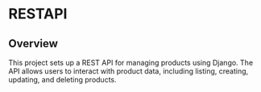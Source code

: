 # RESTAPI 

## Overview
This project sets up a REST API for managing products using Django. The API allows users to interact with product data, including listing, creating, updating, and deleting products.